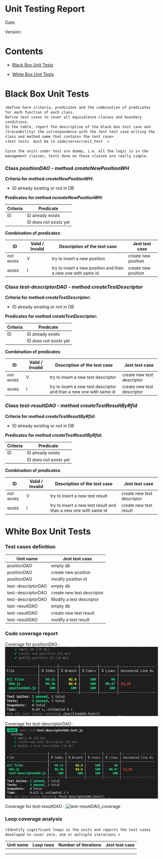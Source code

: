# Unit Testing Report

Date:

Version:

# Contents

- [Black Box Unit Tests](#black-box-unit-tests)




- [White Box Unit Tests](#white-box-unit-tests)


# Black Box Unit Tests

    <Define here criteria, predicates and the combination of predicates for each function of each class.
    Define test cases to cover all equivalence classes and boundary conditions.
    In the table, report the description of the black box test case and (traceability) the correspondence with the Jest test case writing the 
    class and method name that contains the test case>
    <Jest tests  must be in code/server/unit_test  >

    Since the units under test are dummy, i.e. all the logic is in the management classes, tests done on these classes are really simple.

### **Class *positionDAO* - method *createNewPositionWH***

**Criteria for method *createNewPositionWH*:**
	

 - ID already existing or not in DB

**Predicates for method *ncreateNewPositionWH*:**

| Criteria | Predicate |
| -------- | --------- |
| ID | ID already exists |
|| ID does not exists yet |

**Combination of predicates**:


| ID | Valid / Invalid | Description of the test case | Jest test case |
|-------|-------|-------|-------|
| not exists | V | try to insert a new position | create new position |
| exists | I | try to insert a new position and than a new one with same id | create new position |

### **Class *test-descriptorDAO* - method *createTestDescriptor***

**Criteria for method *createTestDescriptor*:**
	

 - ID already existing or not in DB

**Predicates for method *createTestDescriptor*:**

| Criteria | Predicate |
| -------- | --------- |
| ID | ID already exists |
|| ID does not exists yet |

**Combination of predicates**:


| ID | Valid / Invalid | Description of the test case | Jest test case |
|-------|-------|-------|-------|
| not exists | V | try to insert a new test descriptor | create new test descriptor |
| exists | I | try to insert a new test descriptor and than a new one with same id | create new test descriptor |

### **Class *test-resultDAO* - method *createTestResultByRfid***

**Criteria for method *createTestResultByRfid*:**
	

 - ID already existing or not in DB

**Predicates for method *createTestResultByRfid*:**

| Criteria | Predicate |
| -------- | --------- |
| ID | ID already exists |
|| ID does not exists yet |

**Combination of predicates**:


| ID | Valid / Invalid | Description of the test case | Jest test case |
|-------|-------|-------|-------|
| not exists | V | try to insert a new test result | create new test descriptor |
| exists | I | try to insert a new test result and than a new one with same id | create new test result |





# White Box Unit Tests

### Test cases definition

| Unit name | Jest test case |
|--|--|
|positionDAO|empty db|
|positionDAO|create new position|
|positionDAO|modify position id|
|test-descriptorDAO|empty db|
|test-descriptorDAO|create new test descriptor|
|test-descriptorDAO|Modify a test descriptor|
|test-resultDAO|empty db|
|test-resultDAO|create new test result|
|test-resultDAO|modify a test result|

### Code coverage report

Coverage for positionDAO :
![positionDAO_coverage](./coverageScreens/positionDAO.test.png)

Coverage for test-descriptorDAO :
![test-descriptorDAO_coverage](./coverageScreens/test-descriptorDAO.test.png)

Coverage for test-resultDAO :
![test-resultDAO_coverage](./coverageScreens/test-resultDAO.test.jpeg)


### Loop coverage analysis

    <Identify significant loops in the units and reports the test cases
    developed to cover zero, one or multiple iterations >

|Unit name | Loop rows | Number of iterations | Jest test case |
|---|---|---|---|
|||||
|||||
||||||



